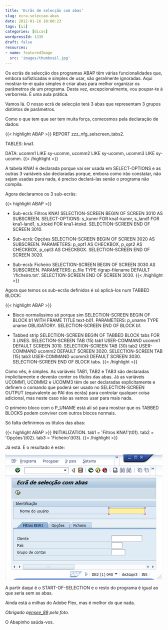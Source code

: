 ```yaml
---
title: 'Ecrãs de selecção com abas'
slug: ecra-seleccao-abas
date: 2012-01-16 10:00:23
tags: [ui]
categories: [dicas]
wordpressId: 1335
draft: false
resources:
- name: featuredImage
  src: 'images/thumbnail.jpg'
---
```

Os ecrãs de selecção dos programas ABAP têm várias funcionalidades que, embora sofisticadas e simples de usar, são geralmente ignoradas. Aqui mostrar-te-ei quão simples é criar abas para melhor organizar os parâmetros de um programa. Desta vez, excepcionalmente, vou poupar-te à verborreia. É uma aula prática.

<!--more-->

Vamos lá. O nosso ecrã de selecção terá 3 abas que representam 3 grupos distintos de parâmetros.

Como o que tem que ser tem muita força, comecemos pela declaração de dados:


{{< highlight ABAP >}}
REPORT  zzz_nfg_selscreen_tabs2.

TABLES: kna1.

DATA: ucomm1 LIKE sy-ucomm,
      ucomm2 LIKE sy-ucomm,
      ucomm3 LIKE sy-ucomm.
{{< /highlight >}}

A tabela KNA1 é declarada porque vai ser usada em SELECT-OPTIONS e as outras 3 variáveis são declaradas porque, embora como irão constatar, não sejam usadas para nada, é preciso declará-las senão o programa não compila.

Agora declaramos os 3 sub-ecrãs:


{{< highlight ABAP >}}
* Sub-ecrã: Filtros KNA1
SELECTION-SCREEN BEGIN OF SCREEN 3010 AS SUBSCREEN.
SELECT-OPTIONS: s_kunnr FOR kna1-kunnr,
                s_land1 FOR kna1-land1,
                s_ktokd FOR kna1-ktokd.
SELECTION-SCREEN END OF SCREEN 3010.

* Sub-ecrã: Opções
SELECTION-SCREEN BEGIN OF SCREEN 3020 AS SUBSCREEN.
PARAMETERS: p_opt1 AS CHECKBOX,
            p_opt2 AS CHECKBOX,
            p_opt3 AS CHECKBOX.
SELECTION-SCREEN END OF SCREEN 3020.

* Sub-ecrã: Ficheiro
SELECTION-SCREEN BEGIN OF SCREEN 3030 AS SUBSCREEN.
PARAMETERS: p_file TYPE rlgrap-filename DEFAULT '/ficheiro.txt'.
SELECTION-SCREEN END OF SCREEN 3030.
{{< /highlight >}}

Agora que temos os sub-ecrãs definidos é só aplicá-los num TABBED BLOCK:


{{< highlight ABAP >}}
* Bloco normalíssimo só porque sim
SELECTION-SCREEN BEGIN OF BLOCK b1 WITH FRAME TITLE text-b01.
PARAMETERS: p_uname TYPE uname OBLIGATORY.
SELECTION-SCREEN END OF BLOCK b1.

* Tabbed strip
SELECTION-SCREEN BEGIN OF TABBED BLOCK tabs FOR 3 LINES.
SELECTION-SCREEN TAB (15) tab1 USER-COMMAND ucomm1 DEFAULT SCREEN 3010.
SELECTION-SCREEN TAB (30) tab2 USER-COMMAND ucomm2 DEFAULT SCREEN 3020.
SELECTION-SCREEN TAB (15) tab3 USER-COMMAND ucomm3 DEFAULT SCREEN 3030.
SELECTION-SCREEN END OF BLOCK tabs.
{{< /highlight >}}

Como vês, é simples. As variáveis TAB1, TAB2 e TAB3 são declaradas implicitamente e deverão conter os títulos das abas. Já as variáveis UCOMM1, UCOMM2 e UCOMM3 têm de ser declaradas explicitamente e definem o comando que poderá ser usado no SELECTION-SCREEN OUTPUT (equivalente ao PAI dos ecrãs) para controlar qualquer coisa adicional, mas neste caso não as vamos usar para mais nada.

O primeiro bloco com o P_UNAME está ali só para mostrar que os TABBED BLOCKS podem conviver com outros blocos normais.

Só falta definirmos os títulos das abas:


{{< highlight ABAP >}}
INITIALIZATION.
  tab1 = 'Filtros KNA1'(t01).
  tab2 = 'Opções'(t02).
  tab3 = 'Ficheiro'(t03).
{{< /highlight >}}

Já está. E o resultado é este:

![Ecrã de selecção com abas][1]

A partir daqui é o START-OF-SELECTION e o resto do programa é igual ao que seria sem as abas.

Ainda está a milhas do Adobe Flex, mas é melhor do que nada.

_Obrigado a[ensee_89][2] pela foto._

O Abapinho saúda-vos.

   [1]: images/ecra-seleccao-abas.png (Ecrã de selecção com abas)
   [2]: https://www.flickr.com/photos/ensee/
